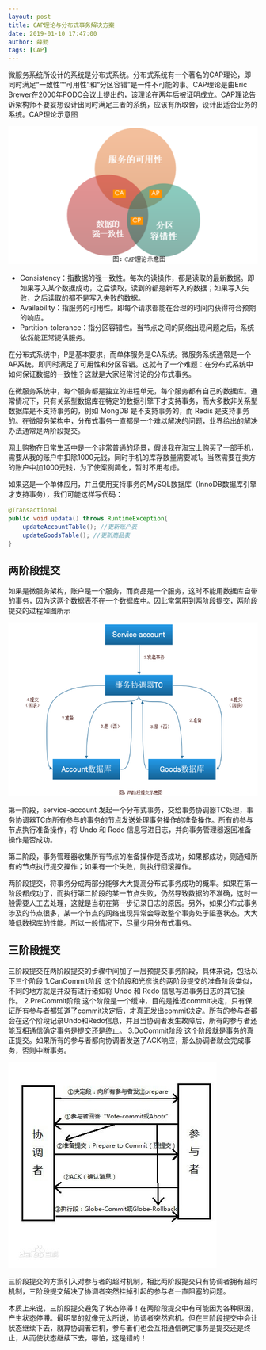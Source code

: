 ```yaml
---
layout: post
title: CAP理论与分布式事务解决方案
date: 2019-01-10 17:47:00
author: 薛勤
tags: [CAP]
---
```

微服务系统所设计的系统是分布式系统。分布式系统有一个著名的CAP理论，即同时满足“一致性”“可用性”和“分区容错”是一件不可能的事。CAP理论是由Eric Brewer在2000年PODC会议上提出的，该理论在两年后被证明成立。CAP理论告诉架构师不要妄想设计出同时满足三者的系统，应该有所取舍，设计出适合业务的系统。CAP理论示意图

![](./20190110CAP理论与分布式事务解决方案/1136672-20190110174933444-109435760.png)


- Consistency：指数据的强一致性。每次的读操作，都是读取的最新数据。即如果写入某个数据成功，之后读取，读到的都是新写入的数据；如果写入失败，之后读取的都不是写入失败的数据。
- Availability：指服务的可用性。即每个请求都能在合理的时间内获得符合预期的响应。
- Partition-tolerance：指分区容错性。当节点之间的网络出现问题之后，系统依然能正常提供服务。

在分布式系统中，P是基本要求，而单体服务是CA系统。微服务系统通常是一个AP系统，即同时满足了可用性和分区容错。这就有了一个难题：在分布式系统中如何保证数据的一致性？这就是大家经常讨论的分布式事务。

在微服务系统中，每个服务都是独立的进程单元，每个服务都有自己的数据库。通常情况下，只有关系型数据库在特定的数据引擎下才支持事务，而大多数非关系型数据库是不支持事务的，例如 MongDB 是不支持事务的，而 Redis 是支持事务的。在微服务架构中，分布式事务一直都是一个难以解决的问题，业界给出的解决办法通常是两阶段提交。

网上购物在日常生活中是一个非常普通的场景，假设我在淘宝上购买了一部手机，需要从我的账户中扣除1000元钱，同时手机的库存数量需要减1。当然需要在卖方的账户中加1000元钱，为了使案例简化，暂时不用考虑。

如果这是一个单体应用，并且使用支持事务的MySQL数据库（InnoDB数据库引擎才支持事务），我们可能这样写代码：

```java
@Transactional
public void updata() throws RuntimeException{
    updateAccountTable(); //更新账户表
    updateGoodsTable(); //更新商品表
}
```

## 两阶段提交

如果是微服务架构，账户是一个服务，而商品是一个服务，这时不能用数据库自带的事务，因为这两个数据表不在一个数据库中。因此常常用到两阶段提交，两阶段提交的过程如图所示

![](./20190110CAP理论与分布式事务解决方案/1136672-20190110174627718-1484547094.png)


第一阶段，service-account 发起一个分布式事务，交给事务协调器TC处理，事务协调器TC向所有参与的事务的节点发送处理事务操作的准备操作。所有的参与节点执行准备操作，将 Undo 和 Redo 信息写进日志，并向事务管理器返回准备操作是否成功。

第二阶段，事务管理器收集所有节点的准备操作是否成功，如果都成功，则通知所有的节点执行提交操作；如果有一个失败，则执行回滚操作。

两阶段提交，将事务分成两部分能够大大提高分布式事务成功的概率。如果在第一阶段都成功了，而执行第二阶段的某一节点失败，仍然导致数据的不准确，这时一般需要人工去处理，这就是当初在第一步记录日志的原因。另外，如果分布式事务涉及的节点很多，某一个节点的网络出现异常会导致整个事务处于阻塞状态，大大降低数据库的性能。所以一般情况下，尽量少用分布式事务。

## 三阶段提交

三阶段提交在两阶段提交的步骤中间加了一层预提交事务阶段，具体来说，包括以下三个阶段
    1.CanCommit阶段
    这个阶段和光彦说的两阶段提交的准备阶段类似，不同的地方就是并没有进行诸如将 Undo 和 Redo 信息写进事务日志的其它操作。
    2.PreCommit阶段
    这个阶段是一个缓冲，目的是推迟commit决定，只有保证所有参与者都知道了commit决定后，才真正发出commit决定。所有的参与者都会在这个阶段记录Undo和Redo信息，并且当协调者发生故障后，所有的参与者还能互相通信确定事务是提交还是终止。
    3.DoCommit阶段
    这个阶段就是事务的真正提交。如果所有的参与者都向协调者发送了ACK响应，那么协调者就会完成事务，否则中断事务。

![](./20190110CAP理论与分布式事务解决方案/1136672-20190317205602396-1108016896.jpg)

三阶段提交的方案引入对参与者的超时机制，相比两阶段提交只有协调者拥有超时机制，三阶段提交解决了协调者突然挂掉引起的参与者一直阻塞的问题。

本质上来说，三阶段提交避免了状态停滞！在两阶段提交中有可能因为各种原因，产生状态停滞。最明显的就像元太所说，协调者突然宕机。但在三阶段提交中会让状态继续下去，就算协调者宕机，参与者们也会互相通信确定事务是提交还是终止，从而使状态继续下去，哪怕，这是错的！

